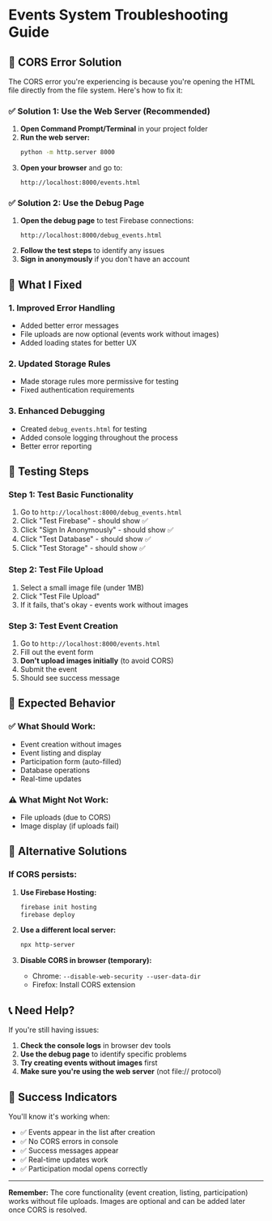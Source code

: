 # Events System Troubleshooting Guide

## 🚨 CORS Error Solution

The CORS error you're experiencing is because you're opening the HTML file directly from the file system. Here's how to fix it:

### ✅ **Solution 1: Use the Web Server (Recommended)**

1. **Open Command Prompt/Terminal** in your project folder
2. **Run the web server:**
   ```bash
   python -m http.server 8000
   ```
3. **Open your browser** and go to:
   ```
   http://localhost:8000/events.html
   ```

### ✅ **Solution 2: Use the Debug Page**

1. **Open the debug page** to test Firebase connections:
   ```
   http://localhost:8000/debug_events.html
   ```
2. **Follow the test steps** to identify any issues
3. **Sign in anonymously** if you don't have an account

## 🔧 **What I Fixed**

### 1. **Improved Error Handling**

- Added better error messages
- File uploads are now optional (events work without images)
- Added loading states for better UX

### 2. **Updated Storage Rules**

- Made storage rules more permissive for testing
- Fixed authentication requirements

### 3. **Enhanced Debugging**

- Created `debug_events.html` for testing
- Added console logging throughout the process
- Better error reporting

## 🧪 **Testing Steps**

### Step 1: Test Basic Functionality

1. Go to `http://localhost:8000/debug_events.html`
2. Click "Test Firebase" - should show ✅
3. Click "Sign In Anonymously" - should show ✅
4. Click "Test Database" - should show ✅
5. Click "Test Storage" - should show ✅

### Step 2: Test File Upload

1. Select a small image file (under 1MB)
2. Click "Test File Upload"
3. If it fails, that's okay - events work without images

### Step 3: Test Event Creation

1. Go to `http://localhost:8000/events.html`
2. Fill out the event form
3. **Don't upload images initially** (to avoid CORS)
4. Submit the event
5. Should see success message

## 🎯 **Expected Behavior**

### ✅ **What Should Work:**

- Event creation without images
- Event listing and display
- Participation form (auto-filled)
- Database operations
- Real-time updates

### ⚠️ **What Might Not Work:**

- File uploads (due to CORS)
- Image display (if uploads fail)

## 🔄 **Alternative Solutions**

### If CORS persists:

1. **Use Firebase Hosting:**

   ```bash
   firebase init hosting
   firebase deploy
   ```

2. **Use a different local server:**

   ```bash
   npx http-server
   ```

3. **Disable CORS in browser (temporary):**
   - Chrome: `--disable-web-security --user-data-dir`
   - Firefox: Install CORS extension

## 📞 **Need Help?**

If you're still having issues:

1. **Check the console logs** in browser dev tools
2. **Use the debug page** to identify specific problems
3. **Try creating events without images** first
4. **Make sure you're using the web server** (not file:// protocol)

## 🎉 **Success Indicators**

You'll know it's working when:

- ✅ Events appear in the list after creation
- ✅ No CORS errors in console
- ✅ Success messages appear
- ✅ Real-time updates work
- ✅ Participation modal opens correctly

---

**Remember:** The core functionality (event creation, listing, participation) works without file uploads. Images are optional and can be added later once CORS is resolved.
